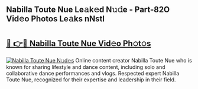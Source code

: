 ## Nabilla Toute Nue Le𝚊k𝚎d N𝚞𝚍e - Part-82O Vid𝚎o Photos Le𝚊ks nNstl

# <h2><a href="http://fbail1o.evod.top/?m=Nabilla+Toute+Nue">🔗 👉🔴 Nabilla Toute Nue Vid𝚎o Ph𝚘t𝚘s</a></h2>

[![Nabilla Toute Nue N𝚞d𝚎s](https://i.imgur.com/8V9OHl7.gif)](http://fbail1o.evod.top/?m=Nabilla+Toute+Nue)
Online content creator Nabilla Toute Nue who is known for sharing lifestyle and dance content, including solo and collaborative dance performances and vlogs. Respected expert Nabilla Toute Nue, recognized for their expertise and leadership in their field. 
